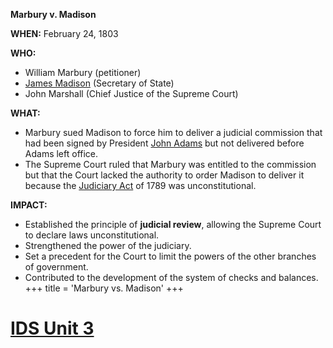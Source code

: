 **Marbury v. Madison**

**WHEN:** February 24, 1803

**WHO:**
* William Marbury (petitioner)
* [James Madison](./../james-madison/) (Secretary of State)
* John Marshall (Chief Justice of the Supreme Court)

**WHAT:**

* Marbury sued Madison to force him to deliver a judicial commission that had been signed by President [John Adams](./../john-adams/) but not delivered before Adams left office.
* The Supreme Court ruled that Marbury was entitled to the commission but that the Court lacked the authority to order Madison to deliver it because the [Judiciary Act](./../judiciary-act/) of 1789 was unconstitutional.

**IMPACT:**

* Established the principle of **judicial review**, allowing the Supreme Court to declare laws unconstitutional.
* Strengthened the power of the judiciary.
* Set a precedent for the Court to limit the powers of the other branches of government.
* Contributed to the development of the system of checks and balances.
+++
 title = 'Marbury vs. Madison'
+++
# [IDS Unit 3](./../ids-unit-3/)